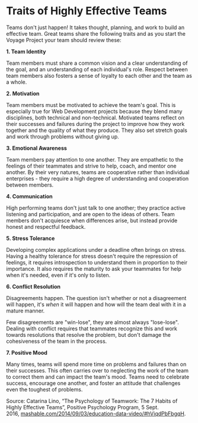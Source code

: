# Traits of Highly Effective Teams

Teams don't just happen! It takes thought, planning, and work to build an effective team. Great teams share the following traits and as you start the Voyage Project your team should review these:

**1. Team Identity**

Team members must share a common vision and a clear understanding of the goal, and an understanding of each individual's role. Respect between team members also fosters a sense of loyalty to each other and the team as a whole.

**2. Motivation**

Team members must be motivated to achieve the team's goal. This is especially true for Web Development projects because they blend many disciplines, both technical and non-technical. Motivated teams reflect on their successes and failures during the project to improve how they work together and the quality of what they produce. They also set stretch goals and work through problems without giving up.

**3. Emotional Awareness**

Team members pay attention to one another. They are empathetic to the feelings of their teammates and strive to help, coach, and mentor one another. By their very natures, teams are cooperative rather than individual enterprises - they require a high degree of understanding and cooperation between members.

**4. Communication**

High performing teams don't just talk to one another; they practice active listening and participation, and are open to the ideas of others. Team members don't acquiesce when differences arise, but instead provide honest and respectful feedback.

**5. Stress Tolerance**

Developing complex applications under a deadline often brings on stress. Having a healthy tolerance for stress doesn't require the repression of feelings, it requires introspection to understand them in proportion to their importance. It also requires the maturity to ask your teammates for help when it's needed, even if it's only to listen.

**6. Conflict Resolution**

Disagreements happen. The question isn't whether or not a disagreement will happen, it's *when* it will happen and how will the team deal with it in a mature manner.

Few disagreements are "win-lose", they are almost always "lose-lose". Dealing with conflict requires that teammates recognize this and work towards resolutions that resolve the problem, but don't damage the cohesiveness of the team in the process.

**7. Positive Mood**

Many times, teams will spend more time on problems and failures than on their successes. This often carries over to neglecting the work of the team to correct them and can impact the team's mood. Teams need to celebrate success, encourage one another, and foster an attitude that challenges even the toughest of problems.

Source: Catarina Lino, “The Psychology of Teamwork: The 7 Habits of Highly Effective Teams”, Positive Psychology Program, 5 Sept. 2016, [mashable.com/2014/09/03/education-data-video/#hViqdPbFbgqH](https://positivepsychologyprogram.com/psychology-teamwork/).